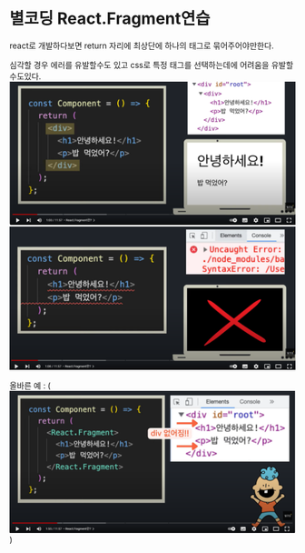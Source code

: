 # 별코딩 React.Fragment연습

react로 개발하다보면
return 자리에 최상단에 하나의 태그로 묶어주어야만한다.

심각할 경우 에러를 유발할수도 있고
css로 특정 태그를 선택하는데에 어려움을 유발할 수도있다.
![쓸모없는div의예1](./public/img/쓸모없는div예1.png)
![쓸모없는div의예1](./public/img/쓸모없는div예2.png)

올바른 예 :
(![올바른예](./public/img/올바른예.png))
